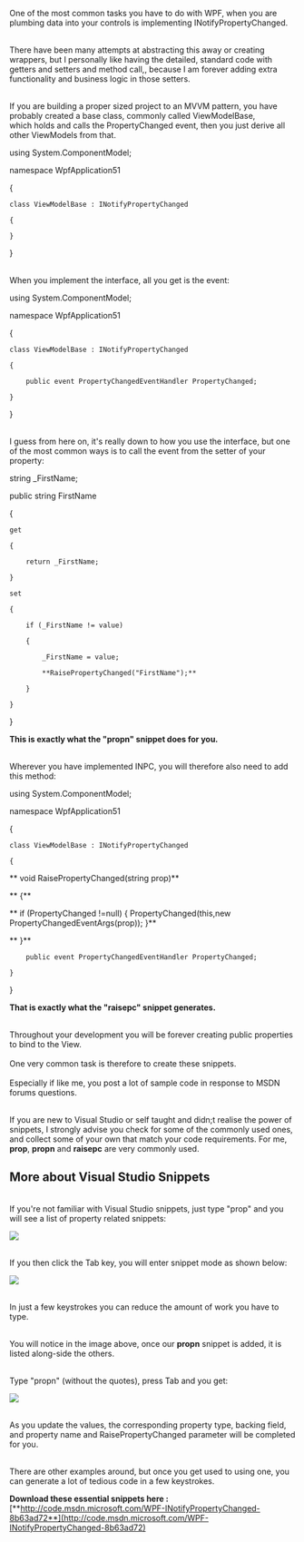 
One of the most common tasks you have to do with WPF, when you are plumbing data into your controls is implementing INotifyPropertyChanged.  
  
<br>There have been many attempts at abstracting this away or creating wrappers, but I personally like having the detailed, standard code with getters and setters and method call,, because I am forever adding extra functionality and business logic in those setters.  
  
<br>If you are building a proper sized project to an MVVM pattern, you have probably created a base class, commonly called ViewModelBase, which holds and calls the PropertyChanged event, then you just derive all other ViewModels from that.  
  

using System.ComponentModel;



namespace WpfApplication51

{

    class ViewModelBase : INotifyPropertyChanged

    {

    }

}
  
<br>When you implement the interface, all you get is the event:  
  

using System.ComponentModel;



namespace WpfApplication51

{

    class ViewModelBase : INotifyPropertyChanged

    {

        public event PropertyChangedEventHandler PropertyChanged;

    }

}
  
<br>I guess from here on, it's really down to how you use the interface, but one of the most common ways is to call the event from the setter of your property:  
  

string _FirstName;

public string FirstName

{

    get

    {

        return _FirstName;

    }

    set

    {

        if (_FirstName != value)

        {

            _FirstName = value;

            **RaisePropertyChanged("FirstName");**

        }

    }

}
  
**This is exactly what the "propn" snippet does for you.**   
  
<br>Wherever you have implemented INPC, you will therefore also need to add this method:  

using System.ComponentModel;



namespace WpfApplication51

{

    class ViewModelBase : INotifyPropertyChanged

    {

**        void RaisePropertyChanged(string prop)**

**        {**

**            if (PropertyChanged !=null) { PropertyChanged(this,new PropertyChangedEventArgs(prop)); }**

**        }**

        public event PropertyChangedEventHandler PropertyChanged;

    }

}
  
**That is exactly what the "raisepc" snippet generates.**  
  
<br>Throughout your development you will be forever creating public properties to bind to the View.   
<br>One very common task is therefore to create these snippets.   
<br>Especially if like me, you post a lot of sample code in response to MSDN forums questions.  
  
<br>If you are new to Visual Studio or self taught and didn;t realise the power of snippets, I strongly advise you check for some of the commonly used ones, and collect some of your own that match your code requirements. For me, **prop**, **propn** and **raisepc** are very commonly used.  
  

## More about Visual Studio Snippets
  
<br>If you're not familiar with Visual Studio snippets, just type "prop" and you will see a list of property related snippets:  
  
[![ ](http://social.technet.microsoft.com/wiki/resized-image.ashx/__size/550x0/__key/communityserver-wikis-components-files/00-00-00-00-05/2553.propn0.png)](http://social.technet.microsoft.com/wiki/cfs-file.ashx/__key/communityserver-wikis-components-files/00-00-00-00-05/2553.propn0.png)  
  
<br>If you then click the Tab key, you will enter snippet mode as shown below:  
  
[![ ](http://social.technet.microsoft.com/wiki/resized-image.ashx/__size/550x0/__key/communityserver-wikis-components-files/00-00-00-00-05/8171.prop.png)](http://social.technet.microsoft.com/wiki/cfs-file.ashx/__key/communityserver-wikis-components-files/00-00-00-00-05/8171.prop.png)  
  
<br>In just a few keystrokes you can reduce the amount of work you have to type.  
  
<br>You will notice in the image above, once our **propn** snippet is added, it is listed along-side the others.  
  
<br>Type "propn" (without the quotes), press Tab and you get:  
  
[![ ](http://social.technet.microsoft.com/wiki/resized-image.ashx/__size/550x0/__key/communityserver-wikis-components-files/00-00-00-00-05/6153.propn2.png)](http://social.technet.microsoft.com/wiki/cfs-file.ashx/__key/communityserver-wikis-components-files/00-00-00-00-05/6153.propn2.png)  
  
<br>As you update the values, the corresponding property type, backing field, and property name and RaisePropertyChanged parameter will be completed for you.  
  
<br>There are other examples around, but once you get used to using one, you can generate a lot of tedious code in a few keystrokes.  
  
  
**Download these essential snippets here :**[**http://code.msdn.microsoft.com/WPF-INotifyPropertyChanged-8b63ad72**](http://code.msdn.microsoft.com/WPF-INotifyPropertyChanged-8b63ad72)

